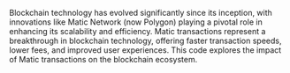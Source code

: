 Blockchain technology has evolved significantly since its inception, with innovations like Matic Network (now Polygon) playing a pivotal role in enhancing its scalability and efficiency. Matic transactions represent a breakthrough in blockchain technology, offering faster transaction speeds, lower fees, and improved user experiences. This code explores the impact of Matic transactions on the blockchain ecosystem.
